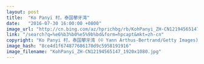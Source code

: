 ```yaml
---
layout: post
title:  "Ko Panyi 村，泰国攀牙湾"
date:   "2016-07-30 16:00:00 +0800"
image_url: "http://cn.bing.com/az/hprichbg/rb/KohPanyi_ZH-CN12194565147_1920x1080.jpg"
link: "/search?q=%e6%b3%b0%e5%9b%bd&form=hpcapt&mkt=zh-cn"
copyright: "Ko Panyi 村，泰国攀牙湾 (© Yann Arthus-Bertrand/Getty Images)"
image_hash: "8ce4d1f674877686170d9c5958191916"
image_filename: "KohPanyi_ZH-CN12194565147_1920x1080.jpg"
---
```

